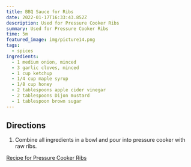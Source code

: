 ```yaml
---
title: BBQ Sauce for Ribs
date: 2022-01-17T16:33:43.852Z
description: Used for Pressure Cooker Ribs
summary: Used for Pressure Cooker Ribs
time: 5m
featured_image: img/picture14.png
tags:
  - spices
ingredients:
  - 1 medium onion, minced
  - 3 garlic cloves, minced
  - 1 cup ketchup
  - 1/4 cup maple syrup
  - 1/8 cup honey
  - 2 tablespoons apple cider vinegar
  - 2 tablespoons Dijon mustard
  - 1 tablespoon brown sugar
---
```

## Directions

1. Combine all ingredients in a bowl and pour into pressure cooker with raw ribs.

[Recipe for Pressure Cooker Ribs](/recipes/pressure-cooker-ribs/)